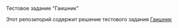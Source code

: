 Тестовое задание "Гаишник"

Этот репозиторий содержит решение тестового задания [Гаишник](https://github.com/i-novus-llc/job-test/tree/master/number-generator)



